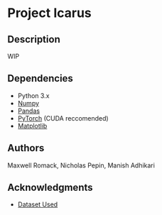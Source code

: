 # Project Icarus

## Description

WIP

## Dependencies

* Python 3.x
* [Numpy](https://numpy.org/install/)
* [Pandas](https://pandas.pydata.org/docs/getting_started/install.html)
* [PyTorch](https://pytorch.org/get-started/locally/) (CUDA reccomended)
* [Matplotlib](https://matplotlib.org/stable/index.html)

## Authors

Maxwell Romack, Nicholas Pepin, Manish Adhikari

## Acknowledgments

* [Dataset Used](https://www.kaggle.com/datasets/thedevastator/higher-education-predictors-of-student-retention)
